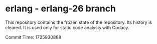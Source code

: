 # erlang - erlang-26 branch

This repository contains the frozen state of the repository.
Its history is cleared. It is used only for static code
analysis with Codacy.

Commit Time: 1725930888